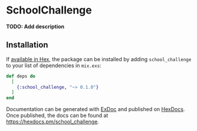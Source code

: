 # SchoolChallenge

**TODO: Add description**

## Installation

If [available in Hex](https://hex.pm/docs/publish), the package can be installed
by adding `school_challenge` to your list of dependencies in `mix.exs`:

```elixir
def deps do
  [
    {:school_challenge, "~> 0.1.0"}
  ]
end
```

Documentation can be generated with [ExDoc](https://github.com/elixir-lang/ex_doc)
and published on [HexDocs](https://hexdocs.pm). Once published, the docs can
be found at <https://hexdocs.pm/school_challenge>.

